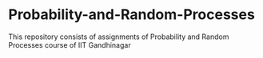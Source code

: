 # Probability-and-Random-Processes

This repository consists of assignments of Probability and Random Processes course of IIT Gandhinagar
